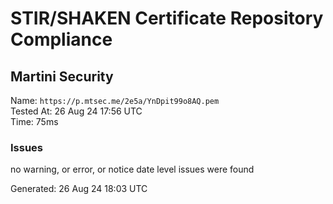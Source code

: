 # STIR/SHAKEN Certificate Repository Compliance

## Martini Security

Name: `https://p.mtsec.me/2e5a/YnDpit99o8AQ.pem`\
Tested At: 26 Aug 24 17:56 UTC\
Time: 75ms

### Issues

no warning, or error, or notice date level issues were found

Generated: 26 Aug 24 18:03 UTC
